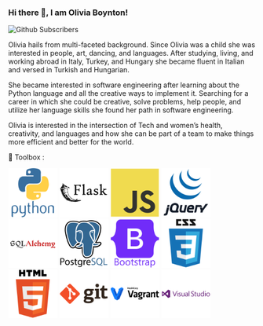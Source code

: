 ### Hi there 👋, I am Olivia Boynton! 

![Github Subscribers](https://img.shields.io/github/followers/LivMadrid?style=social)



Olivia hails from multi-faceted background. Since Olivia was a child she was interested in people, art, dancing, and languages. 
After studying, living, and working abroad in Italy, Turkey, and Hungary she became fluent in Italian and versed in Turkish and Hungarian. 

She became interested in software engineering after learning about the Python language and all the creative ways to implement it. 
Searching for a career in which she could be creative, solve problems, help people, and utilize her language skills she found her path in software engineering. 

Olivia is interested in the intersection of Tech and women’s health, creativity, and languages and how she can be part of a team to make things more efficient
and better for the world.


🧰 Toolbox :

<img src= "https://raw.githubusercontent.com/devicons/devicon/c7d326b6009e60442abc35fa45706d6f30ee4c8e/icons/python/python-original-wordmark.svg" alt="Python Logo" width="100" height="100"> <img src= "https://raw.githubusercontent.com/devicons/devicon/c7d326b6009e60442abc35fa45706d6f30ee4c8e/icons/flask/flask-original-wordmark.svg" alt=" Flask Logo" width="100" height="100"> <img src= "https://raw.githubusercontent.com/devicons/devicon/c7d326b6009e60442abc35fa45706d6f30ee4c8e/icons/javascript/javascript-original.svg" alt="JS Logo" width="100" height="100"> <img src= "https://raw.githubusercontent.com/devicons/devicon/c7d326b6009e60442abc35fa45706d6f30ee4c8e/icons/jquery/jquery-original-wordmark.svg" alt="jquery Logo" width="100" height="100"> <img src= "https://raw.githubusercontent.com/devicons/devicon/c7d326b6009e60442abc35fa45706d6f30ee4c8e/icons/sqlalchemy/sqlalchemy-original-wordmark.svg" alt=" SQLALCHEMY Logo" width="100" height="100"> <img src= "https://raw.githubusercontent.com/devicons/devicon/c7d326b6009e60442abc35fa45706d6f30ee4c8e/icons/postgresql/postgresql-original-wordmark.svg" alt=" PostgreSQL Logo" width="100" height="100"> <img src= "https://raw.githubusercontent.com/devicons/devicon/c7d326b6009e60442abc35fa45706d6f30ee4c8e/icons/bootstrap/bootstrap-plain-wordmark.svg" alt="Bootstrap Logo" width="100" height="100"> <img src= "https://raw.githubusercontent.com/devicons/devicon/c7d326b6009e60442abc35fa45706d6f30ee4c8e/icons/css3/css3-original-wordmark.svg" alt=" CSS3 Logo" width="100" height="100"> <img src= "https://raw.githubusercontent.com/devicons/devicon/c7d326b6009e60442abc35fa45706d6f30ee4c8e/icons/html5/html5-original-wordmark.svg" alt="HTML5 Logo" width="100" height="100"> <img src= "https://raw.githubusercontent.com/devicons/devicon/c7d326b6009e60442abc35fa45706d6f30ee4c8e/icons/git/git-original-wordmark.svg" alt="Git Logo" width="100" height="100"> <img src= "https://raw.githubusercontent.com/devicons/devicon/c7d326b6009e60442abc35fa45706d6f30ee4c8e/icons/vagrant/vagrant-original-wordmark.svg" alt="Vagrant Logo" width="100" height="100"> <img src= "https://raw.githubusercontent.com/devicons/devicon/c7d326b6009e60442abc35fa45706d6f30ee4c8e/icons/visualstudio/visualstudio-plain-wordmark.svg" alt=" VS Code Logo" width="100" height="100">


<!--
**LivMadrid/LivMadrid** is a ✨ _special_ ✨ repository because its `README.md` (this file) appears on your GitHub profile.

Here are some ideas to get you started:

- 🔭 I’m currently working on ...
- 🌱 I’m currently learning ...
- 👯 I’m looking to collaborate on ...
- 🤔 I’m looking for help with ...
- 💬 Ask me about ...
- 📫 How to reach me: ...
- 😄 Pronouns: ...
- ⚡ Fun fact: ...
-->
